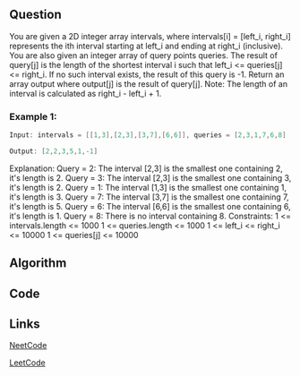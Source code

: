 ## Question
You are given a 2D integer array intervals, where intervals[i] = [left_i, right_i] represents the ith interval starting at left_i and ending at right_i (inclusive).
You are also given an integer array of query points queries. The result of query[j] is the length of the shortest interval i such that left_i <= queries[j] <= right_i. If no such interval exists, the result of this query is -1.
Return an array output where output[j] is the result of query[j].
Note: The length of an interval is calculated as right_i - left_i + 1.
### Example 1:


```java
Input: intervals = [[1,3],[2,3],[3,7],[6,6]], queries = [2,3,1,7,6,8]

Output: [2,2,3,5,1,-1]

```
Explanation:
Query = 2: The interval [2,3] is the smallest one containing 2, it's length is 2.
Query = 3: The interval [2,3] is the smallest one containing 3, it's length is 2.
Query = 1: The interval [1,3] is the smallest one containing 1, it's length is 3.
Query = 7: The interval [3,7] is the smallest one containing 7, it's length is 5.
Query = 6: The interval [6,6] is the smallest one containing 6, it's length is 1.
Query = 8: There is no interval containing 8.
Constraints:
1 <= intervals.length <= 1000
1 <= queries.length <= 1000
1 <= left_i <= right_i <= 10000
1 <= queries[j] <= 10000


## Algorithm

## Code

## Links

[NeetCode](https://neetcode.io/problems/minimum-interval-including-query)

[LeetCode](https://leetcode.com/problems/minimum-interval-including-query)
